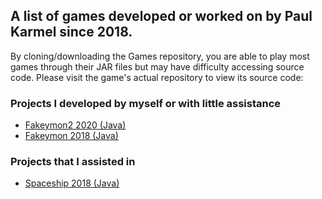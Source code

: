 ## A list of games developed or worked on by Paul Karmel since 2018.

By cloning/downloading the Games repository, you are able to play most games through their JAR files but may have difficulty accessing source code. Please visit the game's actual repository to view its source code:

### Projects I developed by myself or with little assistance
- [Fakeymon2 2020 (Java)](https://github.com/paulkia/Fakeymon2)
- [Fakeymon 2018 (Java)](https://github.com/paulkia/Fakeymon)

### Projects that I assisted in
- [Spaceship 2018 (Java)](https://github.com/paulkia/Spaceship)
